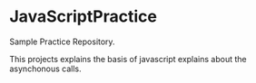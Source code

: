 # JavaScriptPractice
Sample Practice Repository.

This projects explains the basis of javascript explains about the asynchonous calls.
